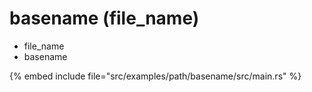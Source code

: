 # basename (file_name)

* file_name
* basename


{% embed include file="src/examples/path/basename/src/main.rs" %}


